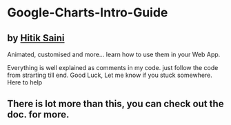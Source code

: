 # Google-Charts-Intro-Guide
## by [Hitik Saini](https://hitik20.tech)
Animated, customised and more... learn how to use them in your Web App. 
 
 
 Everything is well explained as comments in my code. just follow the code from strarting till end.
 Good Luck, Let me know if you stuck somewhere. Here to help
 
 ## There is lot more than this, you can check out the doc. for more.
 
